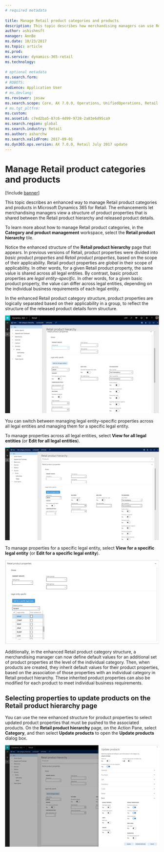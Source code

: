 ```yaml
---
# required metadata

title: Manage Retail product categories and products
description: This topic describes how merchandising managers can use Retail product categories to manage relationships between the Retail product hierarchy and released product details. 
author: ashishmsft
manager: AnnBe
ms.date: 10/23/2017
ms.topic: article
ms.prod: 
ms.service: dynamics-365-retail
ms.technology: 

# optional metadata
ms.search.form: 
# ROBOTS: 
audience: Application User
# ms.devlang: 
ms.reviewer: josaw
ms.search.scope: Core, AX 7.0.0, Operations, UnifiedOperations, Retail
# ms.tgt_pltfrm: 
ms.custom: 
ms.assetid: c7ed2ba5-87c6-4d99-9728-2a83e6d95ca9
ms.search.region: global
ms.search.industry: Retail
ms.author: asharchw
ms.search.validFrom: 2017-09-01
ms.dyn365.ops.version: AX 7.0.0, Retail July 2017 update
---
```


# Manage Retail product categories and products

[!include [banner](./includes/banner.md)]

This topic describes an enhanced way to manage Retail product categories and products in Microsoft Dynamics 365 for Retail. The enhancements let merchandising managers view a structure of product properties that is shared between the Retail product hierarchy and released product details.

To learn more about how to manage Retail product categories, in the **Category and product management** workspace, select the **Retail product hierarchy** tile.

Notice the enhanced structure of the **Retail product hierarchy** page that appears. In previous versions of Retail, product properties were divided into *basic product properties* and *Retail product properties*, based on the scope of their applicability. Retail product properties are *global* in their scope of applicability. In other words, for a given Retail product property, the same value is shared across all legal entities. By contrast, basic product properties are *legal entity–specific*. In other words, for a given basic product property, the value can differ across legal entities, depending on the individual business requirements of each legal entity.

In the enhanced Retail product category structure, product properties are logically separated based on their applicability in a group, to reflect the structure of the released product details form structure.

![Fields grouped based on the properties' scope of applicability](media/NoticeGroupingOfFieldsBasedOnTheirScope.PNG)

You can switch between managing legal entity–specific properties across all legal entities and managing them for a specific legal entity.

To manage properties across all legal entities, select **View for all legal entities** (or **Edit for all legal entities**).

![View/Edit for all legal entities](media/ToggleBackToEditForSpecificLegalEntity.PNG)

To manage properties for a specific legal entity, select **View for a specific legal entity** (or **Edit for a specific legal entity**).

![View/Edit for a specific legal entity](media/ToggleToEditForAllLegalEntities.PNG)

Additionally, in the enhanced Retail product category structure, a merchandising manager can now define default values for an additional set of product properties at the level of the individual category. Then, when products are created, they inherit default values for their product properties, based on the association of those properties with an individual category in Retail product hierarchy. These inherited product properties can also be modified for each product to meet individual business requirements.

## Selecting properties to update products on the Retail product hierarchy page

You can use the new enhanced structure for product properties to select updated product properties that must be pushed to the associated products. On the **Retail product hierarchy** page, on the Action Pane, select **Category**, and then select **Update products** to open the **Update products** dialog box.

![Update products dialog box](media/NewUpdateProductsEnhancedView.PNG)

